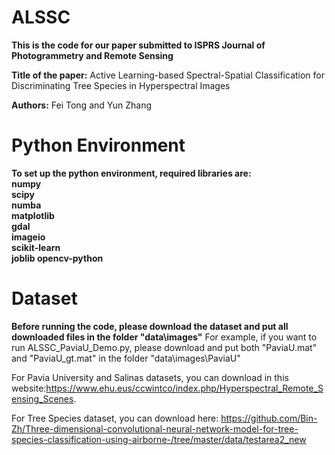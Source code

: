 # ALSSC
**This is the code for our paper submitted to ISPRS Journal of Photogrammetry and Remote Sensing**

**Title of the paper:** Active Learning-based Spectral-Spatial Classification for Discriminating Tree Species in Hyperspectral Images

**Authors:** Fei Tong and Yun Zhang


# Python Environment
**To set up the python environment, required libraries are:   
numpy  
scipy  
numba  
matplotlib    
gdal  
imageio  
scikit-learn  
joblib
opencv-python**



# Dataset
**Before running the code, please download the dataset and put all downloaded files in the folder "data\\images"**
For example, if you want to run ALSSC_PaviaU_Demo.py, please download and put both "PaviaU.mat" and "PaviaU_gt.mat" in the folder "data\\images\\PaviaU"

For Pavia University and Salinas datasets, you can download in this website:https://www.ehu.eus/ccwintco/index.php/Hyperspectral_Remote_Sensing_Scenes. 

For Tree Species dataset, you can download here: https://github.com/Bin-Zh/Three-dimensional-convolutional-neural-network-model-for-tree-species-classification-using-airborne-/tree/master/data/testarea2_new
